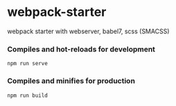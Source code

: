 # webpack-starter
webpack starter with webserver, babel7, scss (SMACSS)

### Compiles and hot-reloads for development
```
npm run serve
```

### Compiles and minifies for production
```
npm run build
```
